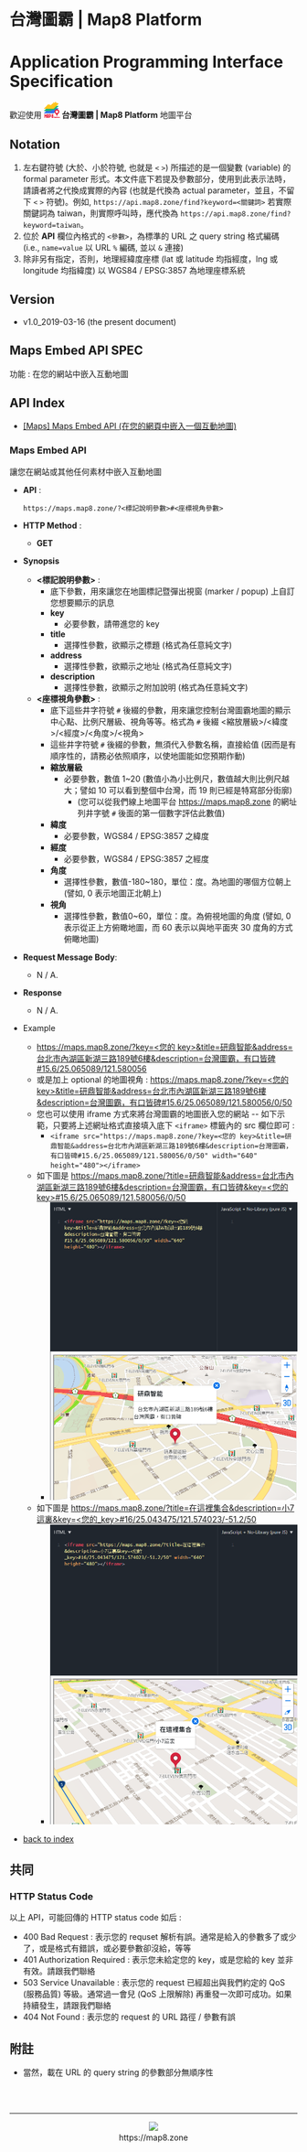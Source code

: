 # 台灣圖霸 | Map8 Platform 
# Application Programming Interface Specification
歡迎使用 **![](images/logo.png) 台灣圖霸 | Map8 Platform** 地圖平台


## Notation
1. 左右鍵符號 (大於、小於符號, 也就是 `<` `>`) 所描述的是一個變數 (variable) 的 formal parameter 形式。本文件底下若提及參數部分，使用到此表示法時，請讀者將之代換成實際的內容 (也就是代換為 actual parameter，並且，不留下 `<` `>` 符號)。例如, `https://api.map8.zone/find?keyword=<關鍵詞>` 若實際關鍵詞為 taiwan，則實際呼叫時，應代換為 `https://api.map8.zone/find?keyword=taiwan`。
2. 位於 **API** 欄位內格式的 `<參數>`，為標準的 URL 之 query string 格式編碼 (i.e., `name=value` 以 URL `%` 編碼, 並以 `&` 連接)
3. 除非另有指定，否則，地理經緯度座標 (lat 或 latitude 均指經度，lng 或 longitude 均指緯度) 以 WGS84 / EPSG:3857 為地理座標系統

## Version
- v1.0_2019-03-16 (the present document)


## Maps Embed API SPEC
功能 : 在您的網站中嵌入互動地圖

## API Index
- [[Maps] Maps Embed API (在您的網頁中嵌入一個互動地圖)](#maps-embed-api)


### Maps Embed API
讓您在網站或其他任何素材中嵌入互動地圖

- **API** :

    ```
    https://maps.map8.zone/?<標記說明參數>#<座標視角參數>
    ```    
- **HTTP Method** : 
    - **GET**
- **Synopsis**
    - **<標記說明參數>** : 
        - 底下參數，用來讓您在地圖標記暨彈出視窗 (marker / popup) 上自訂您想要顯示的訊息
        - **key**
            - 必要參數，請帶進您的 key
        - **title**
            - 選擇性參數，欲顯示之標題 (格式為任意純文字)
        - **address**
            - 選擇性參數，欲顯示之地址 (格式為任意純文字)
        - **description**
            - 選擇性參數，欲顯示之附加說明 (格式為任意純文字)
    - **<座標視角參數>** : 
        - 底下這些井字符號 `#` 後綴的參數，用來讓您控制台灣圖霸地圖的顯示中心點、比例尺層級、視角等等。格式為 `#` 後綴 <縮放層級>/<緯度>/<經度>/<角度>/<視角>
        - 這些井字符號 `#` 後綴的參數，無須代入參數名稱，直接給值 (因而是有順序性的，請務必依照順序，以使地圖能如您預期作動)
        - **縮放層級** 
            - 必要參數，數值 1~20 (數值小為小比例尺，數值越大則比例尺越大；譬如 10 可以看到整個中台灣，而 19 則已經是特寫部分街廓) 
                - (您可以從我們線上地圖平台 https://maps.map8.zone 的網址列井字號 `#` 後面的第一個數字評估此數值)
        - **緯度**
            - 必要參數，WGS84 / EPSG:3857 之緯度
        - **經度** 
            - 必要參數，WGS84 / EPSG:3857 之經度
        - **角度**
            - 選擇性參數，數值-180~180，單位：度。為地圖的哪個方位朝上 (譬如, 0 表示地圖正北朝上)
        - **視角**
            - 選擇性參數，數值0~60，單位：度。為俯視地圖的角度 (譬如, 0 表示從正上方俯瞰地圖，而 60 表示以與地平面夾 30 度角的方式俯瞰地圖)
- **Request Message Body**: 
    - N / A.
- **Response**
    - N / A.
- Example
    - [https://maps.map8.zone/?key=<您的 key>&title=研鼎智能&address=台北市內湖區新湖三路189號6樓&description=台灣圖霸，有口皆碑#15.6/25.065089/121.580056](https://maps.map8.zone/?key=<您的key>&title=研鼎智能&address=台北市內湖區新湖三路189號6樓&description=台灣圖霸，有口皆碑#15.6/25.065089/121.580056)
    - 或是加上 optional 的地圖視角 : [https://maps.map8.zone/?key=<您的 key>&title=研鼎智能&address=台北市內湖區新湖三路189號6樓&description=台灣圖霸，有口皆碑#15.6/25.065089/121.580056/0/50](https://maps.map8.zone/?key=<您的_key>&title=研鼎智能&address=台北市內湖區新湖三路189號6樓&description=台灣圖霸，有口皆碑#15.6/25.065089/121.580056/0/50)
    - 您也可以使用 iframe 方式來將台灣圖霸的地圖嵌入您的網站 -- 如下示範，只要將上述網址格式直接填入底下 `<iframe>` 標籤內的 src 欄位即可 : 
        - `<iframe src="https://maps.map8.zone/?key=<您的 key>&title=研鼎智能&address=台北市內湖區新湖三路189號6樓&description=台灣圖霸，有口皆碑#15.6/25.065089/121.580056/0/50" width="640" height="480"></iframe>`
    - 如下圖是 [https://maps.map8.zone/?title=研鼎智能&address=台北市內湖區新湖三路189號6樓&description=台灣圖霸，有口皆碑&key=<您的 key>#15.6/25.065089/121.580056/0/50](https://maps.map8.zone/?title=研鼎智能&address=台北市內湖區新湖三路189號6樓&description=台灣圖霸，有口皆碑&key=<您的_key>#15.6/25.065089/121.580056/0/50)
        - ![](/images/maps_embed_api_example_3.png)
    - 如下圖是 [https://maps.map8.zone/?title=在這裡集合&description=小7這裏&key=<您的_key>#16/25.043475/121.574023/-51.2/50](https://maps.map8.zone/?title=在這裡集合&description=小7這裏&key=<您的_key>#16/25.043475/121.574023/-51.2/50)
        - ![](/images/maps_embed_api_example_4.png)

- [back to index](#api-index)


## 共同

### HTTP Status Code
以上 API，可能回傳的 HTTP status code 如后 : 
- 400 Bad Request : 表示您的 requset 解析有誤。通常是給入的參數多了或少了，或是格式有錯誤，或必要參數卻沒給，等等
- 401 Authorization Required : 表示您未給定您的 key，或是您給的 key 並非有效。請跟我們聯絡
- 503 Service Unavailable : 表示您的 request 已經超出與我們約定的 QoS (服務品質) 等級。通常過一會兒 (QoS 上限解除) 再重發一次即可成功。如果持續發生，請跟我們聯絡
- 404 Not Found : 表示您的 request 的 URL 路徑 / 參數有誤


## 附註
- 當然，載在 URL 的 query string 的參數部分無順序性


<br/><br/>

----

<p align="center">
<img src="https://raw.githubusercontent.com/GO-LiFE/map8/master/images/logo_96x96.png" /> <br/> https://map8.zone
</p>
